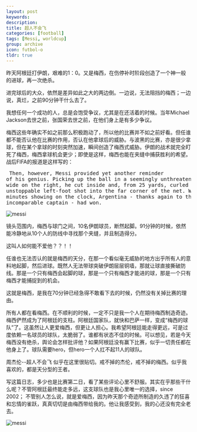 ```yaml
---
layout: post
keywords: 
description: 
title: 超人不会飞
categories: [football]
tags: [Messi, worldcup]
group: archive
icon: futbol-o
tldr: true
---
```



昨天阿根廷打伊朗，艰难的1：0。又是梅西，在伤停补时阶段创造了一个神一般的进球，再一次绝杀。

进完球后的大众，依然是差异如此之大的两边倒。一边说，无法阻挡的梅西；一边说，真烂，之前90分钟干什么去了。

我想任何一个成功的人，总是会饱受争议，尤其是在还活着的时候。当年Michael Jackson去世之前，张国荣去世之前，在他们身上是有多少争议。

梅西这些年确实不如之前那么积极跑动了，所以他的比赛并不如之前好看。但任谁都不能否认他在比赛的作用，否认在他拿球后的威胁。与波黑的比赛，亦是很少拿球，但在某个拿球的时刻突然加速，瞬间创造了梅西式威胁。伊朗的战术就完全盯死了梅西，梅西拿球机会更少；即使是这样，梅西也能在夹缝中捕获胜利的希望。战后FIFA的报道是这样写的：

<highlight><pre>
 	Then, however, Messi provided yet another reminder of his genius. Picking up the ball in a seemingly unthreatening position wide on the right, he cut inside and, from 25 yards, curled an unstoppable left-foot shot into the far corner of the net. With 91 minutes showing on the clock, Argentina - thanks again to their incomparable captain - had won. 
</pre></highlight>

![messi](/space/image/post/140622-messi1.jpg)

镜头范围内，梅西与球门之间，10名伊朗球员，断然起脚。91分钟的时候，依然能冷静地从10个人的防线中寻找那个夹缝，并且制造得分。

这叫人如何能不爱他？？！！

任谁也无法否认的就是梅西的天分，在那一个看似毫无威胁的地方出乎所有人的意料地起脚，然后进球。既然人无法带球突破伊朗层层铜墙，那就让球直接撕破防线。那是一个只有梅西会起脚的球，那是一个只有梅西才能进的球，那是一个只有梅西才能捕捉到的机会。

这就是梅西，是我在70分钟已经急得不敢看下去的时候，仍然没有关掉比赛的理由。

所有人都在看梅西。在不顺利的时候，一定不只是我一个人在期待梅西制造奇迹。梅西俨然成为了阿根廷的支柱。阿根廷国家队，就快和巴萨一样，变成“梅西的球队”了。这虽然让人更爱梅西，但更让人担心。我希望阿根廷能走得更远，可是过度依赖一名球员的球队，太脆弱了。谁都有状态不佳的时候。可以想见，若是今天梅西没有绝杀，舆论会怎样批评他？如果阿根廷没有赢下比赛，似乎一切责任都在他身上了。球队需要hero，但hero一个人扛不起11人的球队。

周杰伦--超人不会飞  似乎在这里很贴切。戒不掉的杰伦，戒不掉的梅西。似乎我喜欢的，都是天分型的王者。


写这篇日志，多少也是比赛第二日，看了某些评论心里不舒服。其实在乎那些干什么呢？不管阿根廷最终能走多远，这支球队也是我心里唯一的选择，since 2002； 不管别人怎么说，就是爱梅西，因为昨天那个奇迹所制造的久违了的狂喜和忘情的雀跃，真真切切是由梅西带给我的。他让我感受到，我的心还没有完全老去。


![messi](/space/image/post/140622-messi2.jpg)
